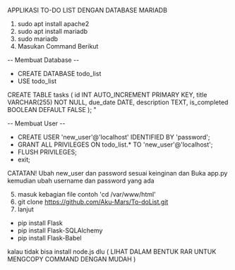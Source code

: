 APPLIKASI TO-DO LIST DENGAN DATABASE MARIADB

1. sudo apt install apache2
2. sudo apt install mariadb
3. sudo mariadb
4. Masukan Command Berikut

-- Membuat Database --
- CREATE DATABASE todo_list
- USE todo_list
  
CREATE TABLE tasks (
     id INT AUTO_INCREMENT PRIMARY KEY,
     title VARCHAR(255) NOT NULL,
     due_date DATE,
     description TEXT,
     is_completed BOOLEAN DEFAULT FALSE
); "

-- Membuat User --
- CREATE USER 'new_user'@'localhost' IDENTIFIED BY 'password';
- GRANT ALL PRIVILEGES ON todo_list.* TO 'new_user'@'localhost';
- FLUSH PRIVILEGES;
- exit;

CATATAN! Ubah new_user dan password sesuai keinginan dan Buka app.py 
kemudian ubah username dan password yang ada

5. masuk kebagian file contoh 'cd /var/www/html'
6. git clone https://github.com/Aku-Mars/To-doList.git
7. lanjut
- pip install Flask
- pip install Flask-SQLAlchemy
- pip install Flask-Babel

kalau tidak bisa install node.js dlu
( LIHAT DALAM BENTUK RAR UNTUK MENGCOPY COMMAND DENGAN MUDAH )

